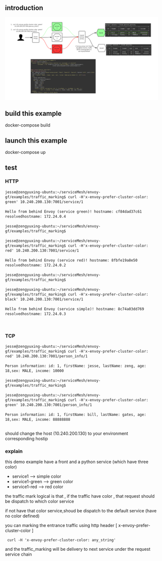 ## introduction

![./demo](./images/demo.jpg)
    
## build this example

docker-compose build
    
## launch this example
    
docker-compose up

## test 



### HTTP

``` shell
jesse@zengyuxing-ubuntu:~/serviceMesh/envoy-gf/examples/traffic_marking$ curl -H'x-envoy-prefer-cluster-color: green' 10.240.200.130:7001/service/1      

Hello from behind Envoy (service green)! hostname: cf84dad37c61 resolvedhostname: 172.24.0.4

jesse@zengyuxing-ubuntu:~/serviceMesh/envoy-gf/examples/traffic_marking$ 

jesse@zengyuxing-ubuntu:~/serviceMesh/envoy-gf/examples/traffic_marking$ curl -H'x-envoy-prefer-cluster-color: red' 10.240.200.130:7001/service/1     

Hello from behind Envoy (service red)! hostname: 8fbfe19a8e50 resolvedhostname: 172.24.0.2

jesse@zengyuxing-ubuntu:~/serviceMesh/envoy-gf/examples/traffic_marking$ 

jesse@zengyuxing-ubuntu:~/serviceMesh/envoy-gf/examples/traffic_marking$ curl -H'x-envoy-prefer-cluster-color: black' 10.240.200.130:7001/service/1    

Hello from behind Envoy (service simple)! hostname: 8c74a03dd769 resolvedhostname: 172.24.0.3
    
        
```

### TCP     

``` shell
jesse@zengyuxing-ubuntu:~/serviceMesh/envoy-gf/examples/traffic_marking$ curl -H'x-envoy-prefer-cluster-color: red' 10.240.200.130:7001/person_info/1

Person information: id: 1, firstName: jesse, lastName: zeng, age: 18,sex: MALE, income: 10000

jesse@zengyuxing-ubuntu:~/serviceMesh/envoy-gf/examples/traffic_marking$ 

jesse@zengyuxing-ubuntu:~/serviceMesh/envoy-gf/examples/traffic_marking$ curl -H'x-envoy-prefer-cluster-color: green' 10.240.200.130:7001/person_info/1   

Person information: id: 1, firstName: bill, lastName: gates, age: 18,sex: MALE, income: 88888888
    
```


should change the host (10.240.200.130) to your environment corresponding hostip


### explain

this demo example have a front and a python service (which have three color)

- service1 --> simple color
- service1-green --> green color
- service1-red  --> red color


the traffic mark logical is that , if the traffic have color , that request should be dispatch to which color service

if not have that color service,shoud be dispatch to the default service (have no color defined)




you can marking the entrance traffic using http header [ x-envoy-prefer-cluster-color ] 

``` shell
 curl -H 'x-envoy-prefer-cluster-color: any_string'
```

and the traffic_marking will be delivery to next service under the request service chain
